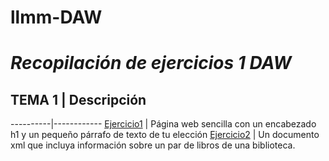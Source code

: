 # llmm-DAW
# ***Recopilación de ejercicios 1 DAW***
## TEMA 1 | Descripción
----------|------------
[Ejercicio1](tema1/pagina.html) |  Página web sencilla con un encabezado h1 y un pequeño párrafo de texto de tu elección
[Ejercicio2](tema1/biblioteca.xml) |  Un documento xml que incluya información sobre un par de libros de una biblioteca.


